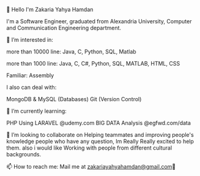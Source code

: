 👋 Hello I'm Zakaria Yahya Hamdan

I'm a Software Engineer, graduated from Alexandria University, Computer and Communication Engineering department.

👀 I’m interested in:

more than 10000 line: Java, C, Python, SQL, Matlab

more than 1000 line: Java, C, C#, Python, SQL, MATLAB, HTML, CSS

Familiar: Assembly

I also can deal with:

MongoDB & MySQL (Databases)
Git (Version Control)

🌱 I’m currently learning:

PHP Using LARAVEL @udemy.com
BIG DATA Analysis  @egfwd.com/data

💞️ I’m looking to collaborate on Helping teammates and improving people's knowledge people who have any question, Im Really Really excited to help them. also i would like Working with people from different cultural backgrounds.

📫 How to reach me:
Mail me at <a href="mailto:zakariayahyahamdan@gmail.com">zakariayahyahamdan@gmail.com</a>&#129313;
